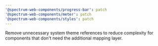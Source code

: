 ```yaml
---
'@spectrum-web-components/progress-bar': patch
'@spectrum-web-components/meter': patch
'@spectrum-web-components/styles': patch
---
```


Remove unnecessary system theme references to reduce complexity for components that don't need the additional mapping layer.
